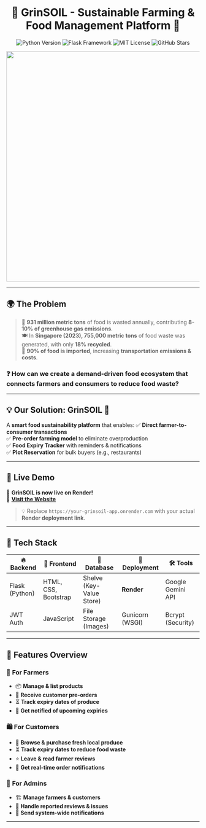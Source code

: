 <h1 align="center">🌱 GrinSOIL - Sustainable Farming & Food Management Platform 🚜</h1>

<p align="center">
  <img src="https://img.shields.io/badge/Python-3.9%2B-blue.svg?style=for-the-badge&logo=python" alt="Python Version" />
  <img src="https://img.shields.io/badge/Flask-%20Framework-green.svg?style=for-the-badge&logo=flask" alt="Flask Framework" />
  <img src="https://img.shields.io/badge/License-MIT-brightgreen.svg?style=for-the-badge" alt="MIT License" />
  <img src="https://img.shields.io/github/stars/yourusername/grinsoil?style=for-the-badge" alt="GitHub Stars" />
</p>

<p align="center">
  <img src="https://media.giphy.com/media/Q8R4mBg0bwNvXs9Qhi/giphy.gif" width="600" />
</p>

---

## 🌍 The Problem  
> 🥦 **931 million metric tons** of food is wasted annually, contributing **8-10% of greenhouse gas emissions**.  
> 🍽️ In **Singapore (2023), 755,000 metric tons** of food waste was generated, with only **18% recycled**.  
> 🚢 **90% of food is imported**, increasing **transportation emissions & costs**.

### ❓ How can we create a **demand-driven food ecosystem** that connects **farmers** and **consumers** to reduce food waste?

---

## 💡 Our Solution: **GrinSOIL** 🌱  
A **smart food sustainability platform** that enables:
✅ **Direct farmer-to-consumer transactions**  
✅ **Pre-order farming model** to eliminate overproduction  
✅ **Food Expiry Tracker** with reminders & notifications  
✅ **Plot Reservation** for bulk buyers (e.g., restaurants)  

---

## 🚀 Live Demo  
🎉 **GrinSOIL is now live on Render!**  
🔗 [**Visit the Website**](https://grinsoil.onrender.com)  

> 💡 Replace `https://your-grinsoil-app.onrender.com` with your actual **Render deployment link**.

---

## 🔧 Tech Stack  
| 🔥 Backend   | 🎨 Frontend  | 💾 Database  | 🚀 Deployment  | 🛠️ Tools  |
|-------------|-------------|-------------|-------------|-------------|
| Flask (Python) | HTML, CSS, Bootstrap | Shelve (Key-Value Store) | **Render** | Google Gemini API |
| JWT Auth | JavaScript | File Storage (Images) | Gunicorn (WSGI) | Bcrypt (Security) |

---

## 🚀 Features Overview  
### 🌾 **For Farmers**  
- 📦 **Manage & list products**  
- 🛒 **Receive customer pre-orders**  
- ⏳ **Track expiry dates of produce**  
- 🔔 **Get notified of upcoming expiries**  

### 🛍 **For Customers**  
- 🛒 **Browse & purchase fresh local produce**  
- ⏳ **Track expiry dates to reduce food waste**  
- ⭐ **Leave & read farmer reviews**  
- 📢 **Get real-time order notifications**  

### 🏢 **For Admins**  
- 🏗️ **Manage farmers & customers**  
- 🚨 **Handle reported reviews & issues**  
- 📣 **Send system-wide notifications**  

---
